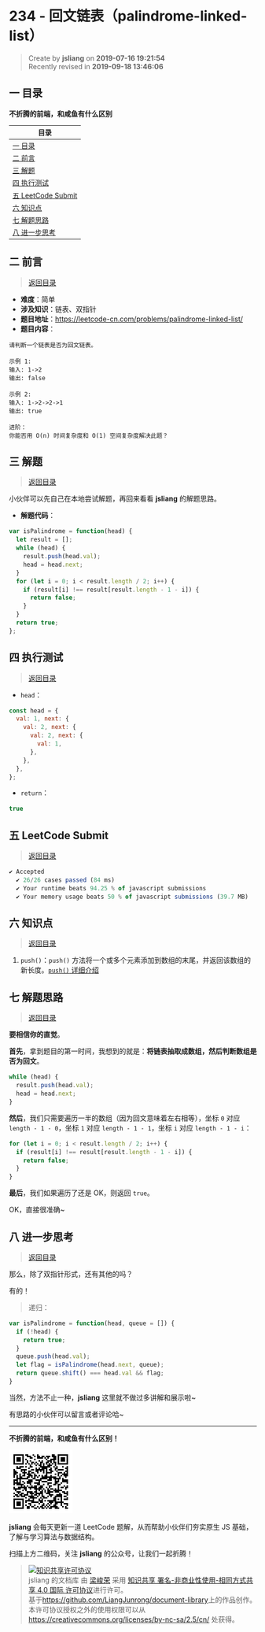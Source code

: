 234 - 回文链表（palindrome-linked-list）
===

> Create by **jsliang** on **2019-07-16 19:21:54**  
> Recently revised in **2019-09-18 13:46:06**

## <a name="chapter-one" id="chapter-one">一 目录</a>

**不折腾的前端，和咸鱼有什么区别**

| 目录 |
| --- | 
| [一 目录](#chapter-one) | 
| <a name="catalog-chapter-two" id="catalog-chapter-two"></a>[二 前言](#chapter-two) |
| <a name="catalog-chapter-three" id="catalog-chapter-three"></a>[三 解题](#chapter-three) |
| <a name="catalog-chapter-four" id="catalog-chapter-four"></a>[四 执行测试](#chapter-four) |
| <a name="catalog-chapter-five" id="catalog-chapter-five"></a>[五 LeetCode Submit](#chapter-five) |
| <a name="catalog-chapter-six" id="catalog-chapter-six"></a>[六 知识点](#chapter-six) |
| <a name="catalog-chapter-seven" id="catalog-chapter-seven"></a>[七 解题思路](#chapter-seven) |
| <a name="catalog-chapter-eight" id="catalog-chapter-eight"></a>[八 进一步思考](#chapter-eight) |

## <a name="chapter-two" id="chapter-two">二 前言</a>

> [返回目录](#chapter-one)

* **难度**：简单
* **涉及知识**：链表、双指针
* **题目地址**：https://leetcode-cn.com/problems/palindrome-linked-list/
* **题目内容**：

```
请判断一个链表是否为回文链表。

示例 1:
输入: 1->2
输出: false

示例 2:
输入: 1->2->2->1
输出: true

进阶：
你能否用 O(n) 时间复杂度和 O(1) 空间复杂度解决此题？
```

## <a name="chapter-three" id="chapter-three">三 解题</a>

> [返回目录](#chapter-one)

小伙伴可以先自己在本地尝试解题，再回来看看 **jsliang** 的解题思路。

* **解题代码**：

```js
var isPalindrome = function(head) {
  let result = [];
  while (head) {
    result.push(head.val);
    head = head.next;
  }
  for (let i = 0; i < result.length / 2; i++) {
    if (result[i] !== result[result.length - 1 - i]) {
      return false;
    }
  }
  return true;
};
```

## <a name="chapter-four" id="chapter-four">四 执行测试</a>

> [返回目录](#chapter-one)

* `head`：

```js
const head = {
  val: 1, next: {
    val: 2, next: {
      val: 2, next: {
        val: 1,
      },
    },
  },
};
```

* `return`：

```js
true
```

## <a name="chapter-five" id="chapter-five">五 LeetCode Submit</a>

> [返回目录](#chapter-one)

```js
✔ Accepted
  ✔ 26/26 cases passed (84 ms)
  ✔ Your runtime beats 94.25 % of javascript submissions
  ✔ Your memory usage beats 50 % of javascript submissions (39.7 MB)
```

## <a name="chapter-six" id="chapter-six">六 知识点</a>

> [返回目录](#chapter-one)

1. `push()`：`push()` 方法将一个或多个元素添加到数组的末尾，并返回该数组的新长度。[`push()` 详细介绍](https://github.com/LiangJunrong/document-library/blob/master/JavaScript-library/JavaScript/%E5%86%85%E7%BD%AE%E5%AF%B9%E8%B1%A1/Array/push.md)

## <a name="chapter-seven" id="chapter-seven">七 解题思路</a>

> [返回目录](#chapter-one)

**要相信你的直觉**。

**首先**，拿到题目的第一时间，我想到的就是：**将链表抽取成数组，然后判断数组是否为回文**。

```js
while (head) {
  result.push(head.val);
  head = head.next;
}
```

**然后**，我们只需要遍历一半的数组（因为回文意味着左右相等），坐标 `0` 对应 `length - 1 - 0`，坐标 `1` 对应 `length - 1 - 1`，坐标 `i` 对应 `length - 1 - i`：

```js
for (let i = 0; i < result.length / 2; i++) {
  if (result[i] !== result[result.length - 1 - i]) {
    return false;
  }
}
```

**最后**，我们如果遍历了还是 OK，则返回 `true`。

OK，直接很准确~

## <a name="chapter-eight" id="chapter-eight">八 进一步思考</a>

> [返回目录](#chapter-one)

那么，除了双指针形式，还有其他的吗？

有的！

> 递归：

```js
var isPalindrome = function(head, queue = []) {
  if (!head) {
    return true;
  }
  queue.push(head.val);
  let flag = isPalindrome(head.next, queue);
  return queue.shift() === head.val && flag;
}
```

当然，方法不止一种，**jsliang** 这里就不做过多讲解和展示啦~

有思路的小伙伴可以留言或者评论哈~

---

**不折腾的前端，和咸鱼有什么区别！**

![图](../../../public-repertory/img/z-small-wechat-public-address.jpg)

**jsliang** 会每天更新一道 LeetCode 题解，从而帮助小伙伴们夯实原生 JS 基础，了解与学习算法与数据结构。

扫描上方二维码，关注 **jsliang** 的公众号，让我们一起折腾！

> <a rel="license" href="http://creativecommons.org/licenses/by-nc-sa/4.0/"><img alt="知识共享许可协议" style="border-width:0" src="https://i.creativecommons.org/l/by-nc-sa/4.0/88x31.png" /></a><br /><span xmlns:dct="http://purl.org/dc/terms/" property="dct:title">jsliang 的文档库</span> 由 <a xmlns:cc="http://creativecommons.org/ns#" href="https://github.com/LiangJunrong/document-library" property="cc:attributionName" rel="cc:attributionURL">梁峻荣</a> 采用 <a rel="license" href="http://creativecommons.org/licenses/by-nc-sa/4.0/">知识共享 署名-非商业性使用-相同方式共享 4.0 国际 许可协议</a>进行许可。<br />基于<a xmlns:dct="http://purl.org/dc/terms/" href="https://github.com/LiangJunrong/document-library" rel="dct:source">https://github.com/LiangJunrong/document-library</a>上的作品创作。<br />本许可协议授权之外的使用权限可以从 <a xmlns:cc="http://creativecommons.org/ns#" href="https://creativecommons.org/licenses/by-nc-sa/2.5/cn/" rel="cc:morePermissions">https://creativecommons.org/licenses/by-nc-sa/2.5/cn/</a> 处获得。